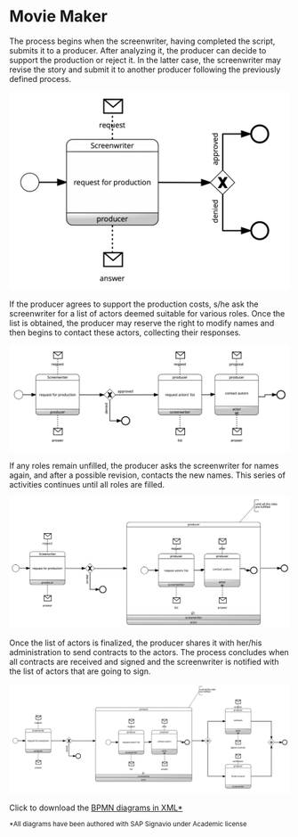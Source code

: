 # Movie Maker

The process begins when the screenwriter, having completed the script, submits it to a producer. After
analyzing it, the producer can decide to support the production or reject it. In the latter case, the
screenwriter may revise the story and submit it to another producer following the previously defined
process.

![../images/MovieMaker-Choreo1.png](../images/MovieMaker-Choreo1.png)

If the producer agrees to support the production costs, s/he ask the screenwriter for a list of actors deemed
suitable for various roles. Once the list is obtained, the producer may reserve the right to modify names
and then begins to contact these actors, collecting their responses. 

![../images/MovieMaker-Choreo2.png](../images/MovieMaker-Choreo2.png)

If any roles remain unfilled, the producer asks the screenwriter for names again, and after a possible revision, contacts the new names. This series of activities continues until all roles are filled.

![../images/MovieMaker-Choreo3.png](../images/MovieMaker-Choreo3.png)

Once the list of actors is finalized, the producer shares it with her/his administration to send contracts to
the actors. The process concludes when all contracts are received and signed and the screenwriter is notified with the list of actors that are going to sign.

![../images/MovieMaker-Choreo4.png](../images/MovieMaker-Choreo4.png)

Click to download the [BPMN diagrams in XML*](../signavio-export/MovieMaker-Choreo.bpmn)

<sup>*All diagrams have been authored with SAP Signavio under Academic license</sup>